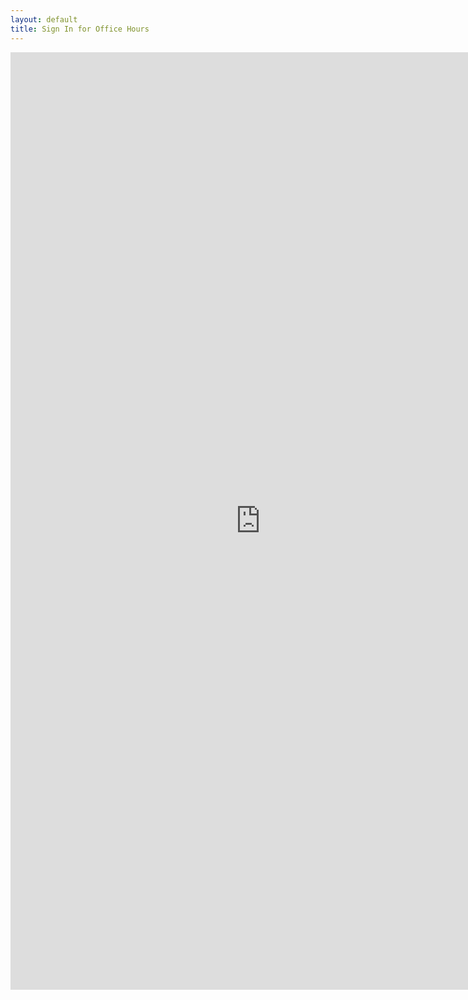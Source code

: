 ```yaml
---
layout: default
title: Sign In for Office Hours
---
```

<!-- 
<meta http-equiv="refresh" content="0; URL=https://forms.gle/yGdBpLR1vCadEC8r5">
<meta name="keywords" content="automatic redirection">

 -->
 <div align="center">
<iframe src="https://docs.google.com/forms/d/e/1FAIpQLSe58ORPB0ZDtvbimDMtVj1bnbozZ3SGRtvLRqHSzX7byG4dvA/viewform?embedded=true" width="800" height="1500" frameborder="0" marginheight="0" marginwidth="0" display=block margin=auto>Loading…</iframe>
</div>